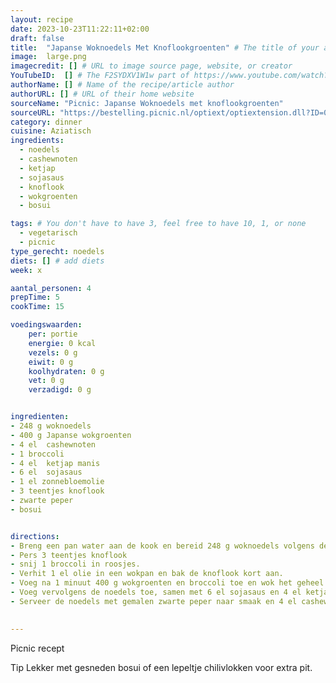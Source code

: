 ```yaml
---
layout: recipe
date: 2023-10-23T11:22:11+02:00
draft: false
title:  "Japanse Woknoedels Met Knoflookgroenten" # The title of your awesome recipe
image:  large.png
imagecredit: [] # URL to image source page, website, or creator
YouTubeID:  [] # The F2SYDXV1W1w part of https://www.youtube.com/watch?v=F2SYDXV1W1w
authorName: [] # Name of the recipe/article author
authorURL: [] # URL of their home website
sourceName: "Picnic: Japanse Woknoedels met knoflookgroenten"
sourceURL: "https://bestelling.picnic.nl/optiext/optiextension.dll?ID=0wx0t9VzFjrkQy4YI74Iwt5BHEXy2Sc1GEKoThysWfW8H54KD_3OGaiBXmaUY93J8gwB_5oMaomRA4171u5CizvNBUdnQd0NKjri4buB"
category: dinner
cuisine: Aziatisch
ingredients:
  - noedels
  - cashewnoten
  - ketjap
  - sojasaus
  - knoflook
  - wokgroenten
  - bosui

tags: # You don't have to have 3, feel free to have 10, 1, or none
  - vegetarisch
  - picnic
type_gerecht: noedels
diets: [] # add diets
week: x

aantal_personen: 4
prepTime: 5
cookTime: 15

voedingswaarden:
    per: portie
    energie: 0 kcal
    vezels: 0 g
    eiwit: 0 g
    koolhydraten: 0 g
    vet: 0 g
    verzadigd: 0 g


ingredienten:
- 248 g	woknoedels
- 400 g	Japanse wokgroenten
- 4 el	cashewnoten
- 1	broccoli
- 4 el	ketjap manis
- 6 el	sojasaus
- 1 el zonnebloemolie
- 3 teentjes knoflook 
- zwarte peper
- bosui


directions:
- Breng een pan water aan de kook en bereid 248 g woknoedels volgens de verpakking.
- Pers 3 teentjes knoflook
- snij 1 broccoli in roosjes.
- Verhit 1 el olie in een wokpan en bak de knoflook kort aan. 
- Voeg na 1 minuut 400 g wokgroenten en broccoli toe en wok het geheel gedurende 5 minuten.
- Voeg vervolgens de noedels toe, samen met 6 el sojasaus en 4 el ketjap manis, en verwarm alles 2 minuten.
- Serveer de noedels met gemalen zwarte peper naar smaak en 4 el cashewnoten.
 

---
```


Picnic recept

Tip
Lekker met gesneden bosui of een lepeltje chilivlokken voor extra pit. 
